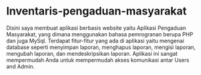# Inventaris-pengaduan-masyarakat
Disini saya membuat aplikasi berbasis website yaitu Aplikasi Pengaduan Masyarakat, yang dimana menggunakan bahasa pemrogranan berupa PHP dan juga MySql. Terdapat fitur-fitur yang ada di aplikasi yaitu mengenai database seperti menyimpan laporan, menghapus laporan, mengisi laporan, mengubah laporan, dan mendeskripsikan laporan. Aplikasi ini sangat mempermudah Anda untuk mempermudah akses komunikasi antar Users and Admin.
